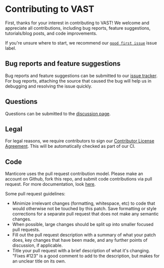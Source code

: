 # Contributing to VAST

First, thanks for your interest in contributing to VAST! We welcome and
appreciate all contributions, including bug reports, feature suggestions,
tutorials/blog posts, and code improvements.

If you're unsure where to start, we recommend our [`good first issue`](https://github.com/trailofbits/vast/issues?q=is%3Aopen+is%3Aissue+label%3A%22good+first+issue%22) issue label.

## Bug reports and feature suggestions

Bug reports and feature suggestions can be submitted to our [issue tracker](https://github.com/trailofbits/vast/issues).
For bug reports, attaching the source that caused the bug will help us in
debugging and resolving the issue quickly.

## Questions

Questions can be submitted to the [discussion page](https://github.com/trailofbits/vast/discussions).

## Legal
For legal reasons, we require contributors to sign our [Contributor License
Agreement](https://cla-assistant.io/trailofbits/vast).  This will be
automatically checked as part of our CI.

## Code

Manticore uses the pull request contribution model. Please make an account on
Github, fork this repo, and submit code contributions via pull request. For
more documentation, look [here](https://guides.github.com/activities/forking/).

Some pull request guidelines:

- Minimize irrelevant changes (formatting, whitespace, etc) to code that would
  otherwise not be touched by this patch. Save formatting or style corrections
  for a separate pull request that does not make any semantic changes.
- When possible, large changes should be split up into smaller focused pull
  requests.
- Fill out the pull request description with a summary of what your patch does,
  key changes that have been made, and any further points of discussion, if
  applicable.
- Title your pull request with a brief description of what it's changing.
  "Fixes #123" is a good comment to add to the description, but makes for an
  unclear title on its own.

